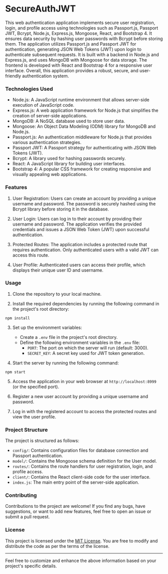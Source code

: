 # SecureAuthJWT

This web authentication application implements secure user registration, login, and profile access using technologies such as Passport.js, Passport JWT, Bcrypt, Node.js, Express.js, Mongoose, React, and Bootstrap 4. It ensures data security by hashing user passwords with Bcrypt before storing them. The application utilizes Passport.js and Passport JWT for authentication, generating JSON Web Tokens (JWT) upon login to authenticate subsequent requests. It is built with a backend in Node.js and Express.js, and uses MongoDB with Mongoose for data storage. The frontend is developed with React and Bootstrap 4 for a responsive user interface. Overall, this application provides a robust, secure, and user-friendly authentication system.

### Technologies Used

- Node.js: A JavaScript runtime environment that allows server-side execution of JavaScript code.
- Express.js: A web application framework for Node.js that simplifies the creation of server-side applications.
- MongoDB: A NoSQL database used to store user data.
- Mongoose: An Object Data Modeling (ODM) library for MongoDB and Node.js.
- Passport.js: An authentication middleware for Node.js that provides various authentication strategies.
- Passport JWT: A Passport strategy for authenticating with JSON Web Tokens (JWT).
- Bcrypt: A library used for hashing passwords securely.
- React: A JavaScript library for building user interfaces.
- Bootstrap 4: A popular CSS framework for creating responsive and visually appealing web applications.

### Features

1. User Registration: Users can create an account by providing a unique username and password. The password is securely hashed using the Bcrypt library before storing it in the database.

2. User Login: Users can log in to their account by providing their username and password. The application verifies the provided credentials and issues a JSON Web Token (JWT) upon successful authentication.

3. Protected Routes: The application includes a protected route that requires authentication. Only authenticated users with a valid JWT can access this route.

4. User Profile: Authenticated users can access their profile, which displays their unique user ID and username.

### Usage

1. Clone the repository to your local machine.

2. Install the required dependencies by running the following command in the project's root directory:

```
npm install
```

3. Set up the environment variables:

   - Create a `.env` file in the project's root directory.
   - Define the following environment variables in the `.env` file:
     - `PORT`: The port on which the server will run (default: 3000).
     - `SECRET_KEY`: A secret key used for JWT token generation.

4. Start the server by running the following command:

```
npm start
```

5. Access the application in your web browser at `http://localhost:8999` (or the specified port).

6. Register a new user account by providing a unique username and password.

7. Log in with the registered account to access the protected routes and view the user profile.

### Project Structure

The project is structured as follows:

- `config/`: Contains configuration files for database connection and Passport authentication.
- `model/`: Contains the Mongoose schema definition for the User model.
- `routes/`: Contains the route handlers for user registration, login, and profile access.
- `client/`: Contains the React client-side code for the user interface.
- `index.js`: The main entry point of the server-side application.

### Contributing

Contributions to the project are welcome! If you find any bugs, have suggestions, or want to add new features, feel free to open an issue or submit a pull request.

### License

This project is licensed under the [MIT License](https://opensource.org/licenses/MIT). You are free to modify and distribute the code as per the terms of the license.

---

Feel free to customize and enhance the above information based on your project's specific details.
